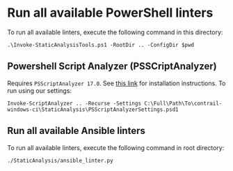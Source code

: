 # Run all available PowerShell linters

To run all available linters, execute the following command in this directory:

```
.\Invoke-StaticAnalysisTools.ps1 -RootDir .. -ConfigDir $pwd
```

## Powershell Script Analyzer (PSSCriptAnalyzer)

Requires `PSScriptAnalyzer 17.0`. See [this link](https://github.com/PowerShell/PSScriptAnalyzer) for installation instructions.
To run using our settings:

```
Invoke-ScriptAnalyzer .. -Recurse -Settings C:\Full\Path\To\contrail-windows-ci\StaticAnalysis\PSScriptAnalyzerSettings.psd1
```

## Run all available Ansible linters

To run all available linters, execute the following command in root directory:

```
./StaticAnalysis/ansible_linter.py
```
